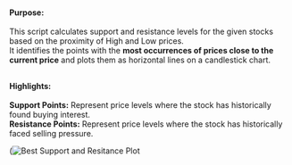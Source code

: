 #
**Purpose:**<br/>
<br/>
This script calculates support and resistance levels for the given stocks based on the proximity of High and Low prices.<br/>
It identifies the points with the **most occurrences of prices close to the current price** and plots them as horizontal lines on a candlestick chart.<br/>
##
**Highlights:** <br/>
<br/>
**Support Points:** Represent price levels where the stock has historically found buying interest.<br/>
**Resistance Points:** Represent price levels where the stock has historically faced selling pressure.<br/>

(![Best Support and Resitance Plot](https://github.com/user-attachments/assets/c322dd81-627e-48e9-a296-b3d3343ec387) <br/> 
